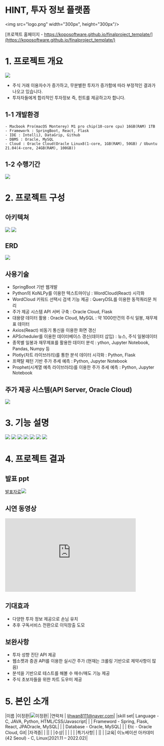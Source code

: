 # HINT, 투자 정보 플랫폼
<img src="logo.png" width="300px", height="300px"/>

[프로젝트 홈페이지 - https://koposoftware.github.io/finalproject_template/](https://koposoftware.github.io/finalproject_template/)

# 1. 프로젝트 개요

<img src="intro.png"/><br>

- 주식 거래 이용자수가 증가하고, 무분별한 투자가 증가함에 따라 부정적인 결과가 나오고 있습니다.
- 투자자들에게 합리적인 투자정보 즉, 힌트를 제공하고자 합니다.

## 1-1 개발환경

```
- Macbook Pro(macOS Monterey) M1 pro chip(10-core cpu) 16GB(RAM) 1TB
- Framework : SpringBoot, React, Flask
- IDE : IntelliJ, DataGrip, Github
- DBMS : Oracle, MySQL
- Cloud : Oracle Cloud(Oracle Linux8(1-core, 1GB(RAM), 50GB) / Ubuntu 21.04(4-core, 24GB(RAM), 100GB))
```

## 1-2 수행기간
<img src="gant.png"/><br>

# 2. 프로젝트 구성

## 아키텍쳐
<img src="architecture.png"/>

<img src="architecture2.png"/>
   
## ERD
<img src="erd.png"/>

## 사용기술
- SpringBoot 기반 웹개발
- Python의 KoNLPy를 이용한 텍스트마이닝
  : WordCloud(React) 시각화
- WordCloud 키워드 선택시 검색 기능 제공
  : QueryDSL를 이용한 동적쿼리문 처리
- 주가 제공 시스템 API 서버 구축
  : Oracle Cloud, Flask
- 대용량 데이터 활용
  : Oracle Cloud, MySQL
  : 약 1000만건의 주식 일봉, 재무제표 데이터
- Axios(React) 비동기 통신을 이용한 화면 갱신
- APScheduler를 이용한 데이터베이스 갱신(데이터 삽입)
  : 뉴스, 주식 일봉데이터
- 종목별 일봉과 재무제표를 활용한 데이터 분석
  : ython, Jupyter Notebook, Pandas, Numpy 등
- Plotly(차트 라이브러리)를 통한 분석 데이터 시각화
  : Python, Flask
- 프랙탈 패턴 기반 주가 추세 예측
  : Python, Jupyter Notebook
- Prophet(시계열 예측 라이브러리)를 이용한 주가 추세 예측
  : Python, Jupyter Notebook

## 주가 제공 시스템(API Server, Oracle Cloud)
<img src="api.png"/>

# 3. 기능 설명
<img src="f1.png"/>
<img src="f2.png"/>
<img src="f3.png"/>
<img src="f4.png"/>
<img src="f5.png"/>
<img src="f6.png"/>
<img src="f7.png"/>

# 4. 프로젝트 결과
   
## 발표 ppt 

[발표자료<img src="발표ppt.png"/>](/발표ppt.pptx)<br>

## 시연 동영상 

  <iframe width="424" height="238" src="https://www.youtube.com/embed/reOGfxYJre0" title="YouTube video player" frameborder="0" allow="accelerometer; autoplay; clipboard-write; encrypted-media; gyroscope; picture-in-picture" allowfullscreen></iframe>
  
## 기대효과
- 다양한 투자 정보 제공으로 손님 유치
- 추후 구독서비스 전환으로 이익창출 도모

## 보완사항
- 투자 성향 진단 API 제공
- 웹소켓과 증권 API를 이용한 실시간 주가
  (현재는 크롤링 기반으로 제약사항이 많음)
- 분석을 기반으로 테스트를 해볼 수 매수/매도 기능 제공
- 주식 초보자들을 위한 차트 도우미 제공

# 5. 본인 소개

|이름 |이정환|![이정환](/이정환.jpg)|
|연락처 | ljhwan8111@naver.com|
|skill set| Language - C, JAVA, Python, HTML/CSS/Javascript|
| | Frameword - Spring, Flask, React, JPAOracle, MySQL|
| | Database - Oracle, MySQL|
| | Etc - Oracle Cloud, Git|
|자격증| |
|| |
|수상| |
| | |
|특기사항| |
|| |
|교육| 이노베이션 아카데미(42 Seoul) - C, Linux(2021.11 – 2022.02)|
